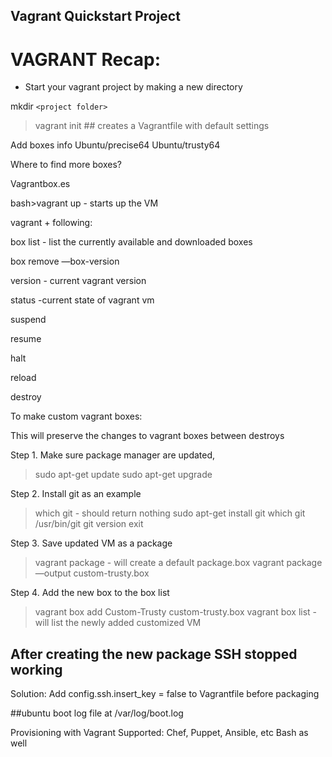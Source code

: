 ## Vagrant Quickstart Project

# VAGRANT Recap:

* Start your vagrant project by making a new directory

mkdir `<project folder>` 

>vagrant init ## creates a Vagrantfile with default settings

Add boxes info
Ubuntu/precise64
Ubuntu/trusty64

Where to find more boxes? 

Vagrantbox.es


bash>vagrant up - starts up the VM

vagrant + following:

box list - list the currently available and downloaded boxes

box remove <name> —box-version <version>

version - current vagrant version

status -current state of vagrant vm

suspend

resume

halt

reload

destroy

To make custom vagrant boxes:

This will preserve the changes to vagrant boxes between destroys

Step 1. Make sure package manager are updated, 
>sudo apt-get update
> sudo apt-get upgrade

Step 2. Install git as an example
>which git - should return nothing
>sudo apt-get install git
>which git
/usr/bin/git 
>git version
>exit

Step 3. Save updated VM as a package
>vagrant package - will create a default package.box
>vagrant package —output custom-trusty.box

Step 4. Add the new box to the box list
>vagrant box add Custom-Trusty custom-trusty.box
>vagrant box list - will list the newly added customized VM

## After creating the new package SSH stopped working
Solution: Add config.ssh.insert_key = false to Vagrantfile before packaging

##ubuntu boot log file at /var/log/boot.log

Provisioning with Vagrant
Supported: Chef, Puppet, Ansible, etc
Bash as well
